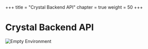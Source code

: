 +++
title = "Crystal Backend API"
chapter = true
weight = 50
+++

# Crystal Backend API
![Empty Environment](/images/crystal.svg)
